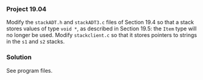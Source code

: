 ### Project 19.04

Modify the `stackADT.h` and `stackADT3.c` files of Section 19.4 so that a stack
stores values of type `void *`, as described in Section 19.5: the `Item` type
will no longer be used. Modify `stackclient.c` so that it stores pointers to
strings in the `s1` and `s2` stacks.

### Solution

See program files.
